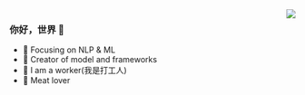 <img align="right" src="https://github-readme-stats.vercel.app/api?username=shawroad&show_icons=true&icon_color=CE1D2D&text_color=718096&bg_color=ffffff&hide_title=true" />

### 你好，世界 👋

- :orange_book: Focusing on NLP & ML
- :hammer: Creator of model and frameworks
- :ram: I am a worker(我是打工人)
- :meat_on_bone: Meat lover
